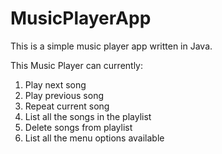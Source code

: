 # MusicPlayerApp
This is a simple music player app written in Java.

This Music Player can currently:
1. Play next song
2. Play previous song
3. Repeat current song
4. List all the songs in the playlist
5. Delete songs from playlist
6. List all the menu options available
